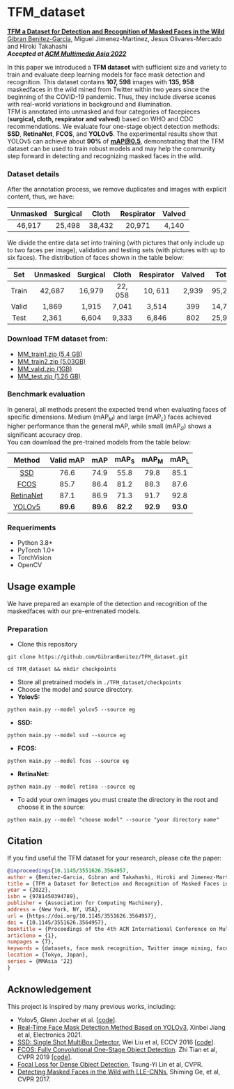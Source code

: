 # TFM_dataset 

[__TFM a Dataset for Detection and Recognition of Masked Faces in the Wild__](https://dl.acm.org/doi/10.1145/3551626.3564957)<br>
[Gibran Benitez-Garcia](https://gibranbenitez.github.io), Miguel Jimenez-Martinez, Jesus Olivares-Mercado and Hiroki Takahashi<br>
___Accepted at [ACM Multimedia Asia 2022](https://www.mmasia2022.org)___

In this paper we introduced a **TFM dataset** with sufficient size and variety to train and evaluate deep learning models
for face mask detection and recognition. This dataset contains **107, 598** images with **135, 958** maskedfaces in the wild mined from
Twitter within two years since the beginning of the COVID-19 pandemic. Thus, they include diverse scenes with real-world variations
in background and illumination.
<br>TFM is annotated into unmasked and four categories of facepieces (**surgical, cloth, respirator and valved**) based on WHO and CDC recommendations. We evaluate four one-stage object detection methods: **SSD**, **RetinaNet**, **FCOS**, and **YOLOv5**. The experimental results show that YOLOv5 can achieve about **90%**
of **mAP@0.5**, demonstrating that the TFM dataset can be used to train robust models and may help the community step forward in
detecting and recognizing masked faces in the wild.

### Dataset details
After the annotation process, we remove duplicates and images with explicit content, thus,  we have:

Unmasked |  Surgical	| Cloth	| Respirator| Valved 
:------: | :-------: | :---: | :-------: | :-------:
 46,917 | 25,498 | 38,432 | 20,971 | 4,140 
 
We divide the entire data set into training (with pictures that only include up to two faces per image), validation and testing sets (with pictures with up to six faces). The distribution of faces shown in the table below:                
 
 Set |Unmasked |  Surgical	| Cloth	| Respirator| Valved | Total 
:--: | :-----: | :-------: | :---: | :-------: | :----: | :-----------: 
 Train | 42,687 | 16,979 | 22, 058 | 10, 611 | 2,939 | 95,274
 Valid | 1,869 | 1,915 | 7,041 | 3,514 | 399 | 14,738
 Test | 2,361 | 6,604 | 9,333 | 6,846 | 802  | 25,946
 
 ### Download TFM dataset from:
  - [MM_train1.zip (5.4 GB)](https://drive.google.com/file/d/1XFv41kuujoG3uKfeZ3CsIM7ZCjJ0QXO0/view?usp=sharing)
  - [MM_train2.zip (5.03GB)](https://drive.google.com/file/d/1XZeNA9M1b-6bbIzd3XXmsQ9VF9ziGtMT/view?usp=sharing)
  - [MM_valid.zip (1GB)](https://drive.google.com/file/d/1X7tMmI_zXT89UxUdsn6xhIvmSo7j2edU/view?usp=sharing)
  - [MM_test.zip (1.26 GB)](https://drive.google.com/file/d/1XBB760jFFbhlYFILXXER-JgGaBDKcSMQ/view?usp=share_link)
 ### Benchmark evaluation
 In general, all methods present the expected trend when evaluating faces of specific dimensions. Medium (mAP<sub>𝑀</sub>) and large (mAP<sub>𝐿</sub>) faces achieved higher performance than the general mAP, while small (mAP<sub>𝑆</sub>) shows a significant accuracy drop.
 <br>You can download the pre-trained models from the table below:
 
Method | Valid mAP |  mAP	| mAP<sub>S</sub>	| mAP<sub>M</sub>| mAP<sub>L</sub> 
:-----:| :-------: | :--: | :-------------: | :------------: | :-------------: 
[SSD](https://drive.google.com/file/d/1Cd2YxcaCrxZWUcyWM2GAjblvu5P7X886/view?usp=share_link) | 76.6 |  74.9	| 55.8	| 79.8 | 85.1 |
[FCOS](https://drive.google.com/file/d/1MnMsGaSVfs6WEfAix_mOe6KYHpPOWJqM/view?usp=share_link) | 85.7 |  86.4	| 81.2	| 88.3 | 87.6 |
[RetinaNet](https://drive.google.com/file/d/1DJtsLel7qrkKzpKmf8O4Td2HN9dBSMZw/view?usp=share_link) | 87.1 |  86.9	| 71.3	| 91.7 | 92.8 |  
[YOLOv5](https://drive.google.com/file/d/1uAZioqd4Pvurl7eEiDawidve8FU0dFXA/view?usp=share_link) | **89.6** |  **89.6**	| **82.2**	| **92.9** | **93.0** |  

### Requeriments

- Python 3.8+
- PyTorch 1.0+
- TorchVision
- OpenCV

## Usage example
We have prepared an example of the detection and recognition of the maskedfaces with our pre-entrenated models.

### Preparation
- Clone this repository

```
git clone https://github.com/GibranBenitez/TFM_dataset.git
```
```
cd TFM_dataset && mkdir checkpoints
```
- Store all pretrained models in `./TFM_dataset/checkpoints`
- Choose the model and source directory.
- **Yolov5:**
```
python main.py --model yolov5 --source eg
```
- **SSD:**
```
python main.py --model ssd --source eg
```
- **FCOS:**
```
python main.py --model fcos --source eg
```
- **RetinaNet:**
```
python main.py --model retina --source eg
```
- To add your own images you must create the directory in the root and choose it in the source:
```
python main.py --model "choose model" --source "your directory name"
```

## Citation
If you find useful the TFM dataset for your research, please cite the paper:

```bibtex
@inproceedings{10.1145/3551626.3564957,
author = {Benitez-Garcia, Gibran and Takahashi, Hiroki and Jimenez-Martinez, Miguel and Olivares-Mercado, Jesus},
title = {TFM a Dataset for Detection and Recognition of Masked Faces in the Wild},
year = {2022},
isbn = {9781450394789},
publisher = {Association for Computing Machinery},
address = {New York, NY, USA},
url = {https://doi.org/10.1145/3551626.3564957},
doi = {10.1145/3551626.3564957},
booktitle = {Proceedings of the 4th ACM International Conference on Multimedia in Asia},
articleno = {1},
numpages = {7},
keywords = {datasets, face mask recognition, Twitter image mining, face mask detection},
location = {Tokyo, Japan},
series = {MMAsia '22}
}
```
## Acknowledgement

This project is inspired by many previous works, including:

- Yolov5, Glenn Jocher et al. [[code](https://github.com/ultralytics/yolov5)].
- [Real-Time
Face Mask Detection Method Based on YOLOv3](https://doi.org/10.3390/electronics10070837), Xinbei Jiang et al, Electronics 2021.
- [SSD: Single Shot MultiBox Detector](http://arxiv.org/abs/1512.02325), Wei Liu et al, ECCV 2016 [[code](https://github.com/weiliu89/caffe/tree/ssd)].
- [FCOS: Fully Convolutional One-Stage Object Detection](https://arxiv.org/abs/1904.01355). Zhi Tian et al, CVPR 2019 [[code](https://github.com/tianzhi0549/FCOS)].
- [Focal Loss for Dense Object Detection](https://arxiv.org/abs/1708.02002), Tsung-Yi Lin et al, CVPR.
- [Detecting Masked Faces in the
Wild with LLE-CNNs](https://ieeexplore.ieee.org/document/8099536), Shiming Ge, et al, CVPR 2017. 

